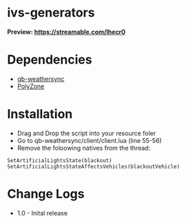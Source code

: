 # ivs-generators

**Preview: https://streamable.com/lhecr0**

# Dependencies 
- [qb-weathersync](https://github.com/qbcore-framework/qb-weathersync)
- [PolyZone](https://github.com/qbcore-framework/PolyZone)

# Installation
- Drag and Drop the script into your resource foler
- Go to qb-weathersync/client/client.lua (line 55-56)
- Remove the foloowing natives from the thread:
```
SetArtificialLightsState(blackout)
SetArtificialLightsStateAffectsVehicles(blackoutVehicle)
```

# Change Logs
- 1.0 - Inital release
